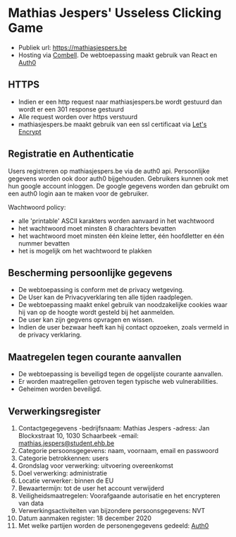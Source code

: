 # Mathias Jespers' Usseless Clicking Game
- Publiek url: https://mathiasjespers.be 
- Hosting via [Combell](https://www.combell.com/en/). De webtoepassing maakt gebruik van React en [Auth0](https://auth0.com/)


## HTTPS
- Indien er een http request naar mathiasjespers.be wordt gestuurd dan wordt er een 301 response gestuurd
- Alle request worden over https verstuurd  
- mathiasjespers.be maakt gebruik van een ssl certificaat via [Let's Encrypt](https://letsencrypt.org/#)


## Registratie en Authenticatie
Users registreren op mathiasjespers.be via de auth0 api. Persoonlijke gegevens worden ook door auth0 bijgehouden. Gebruikers kunnen ook met hun google account inloggen. De google gegevens worden dan gebruikt om een auth0 login aan te maken voor de gebruiker.

Wachtwoord policy:
- alle 'printable' ASCII karakters worden aanvaard in het wachtwoord
- het wachtwoord moet minsten 8 charachters bevatten
- het wachtwoord moet minsten één kleine letter, één hoofdletter en één nummer bevatten
- het is mogelijk om het wachtwoord te plakken


## Bescherming persoonlijke gegevens
- De webtoepassing is conform met de privacy wetgeving. 
- De User kan de Privacyverklaring ten alle tijden raadplegen. 
- De webtoepassing maakt enkel gebruik van noodzakelijke cookies waar hij van op de hoogte wordt gesteld bij het aanmelden. 
- De user kan zijn gegvens opvragen en wissen. 
- Indien de user bezwaar heeft kan hij contact opzoeken, zoals vermeld in de privacy verklaring.


## Maatregelen tegen courante aanvallen
- De webtoepassing is beveiligd tegen de opgelijste courante aanvallen.
- Er worden maatregellen getroven tegen typische web vulnerabilities.
- Geheimen worden beveiligd.


## Verwerkingsregister
1. Contactgegegevens -bedrijfsnaam: Mathias Jespers -adress: Jan Blockxstraat 10, 1030 Schaarbeek -email: mathias.jespers@student.ehb.be
2. Categorie persoonsgegevens: naam, voornaam, email en passwoord 
3. Categorie betrokkennen: users
4. Grondslag voor verwerking: uitvoering overeenkomst 
5. Doel verwerking: administratie
6. Locatie verwerker: binnen de EU 
7. Bewaartermijn: tot de user het account verwijderd 
8. Veiligheidsmaatregelen: Voorafgaande autorisatie en het encrypteren van data 
9. Verwerkingsactiviteiten van bijzondere persoonsgegevens: NVT 
10. Datum aanmaken register: 18 december 2020 
11. Met welke partijen worden de personengegevens gedeeld: [Auth0](https://auth0.com/)
